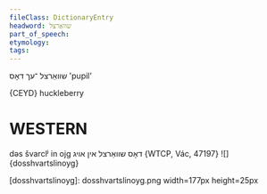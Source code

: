 ```yaml
---
fileClass: DictionaryEntry
headword: שוואַרצל
part_of_speech: 
etymology: 
tags: 
---
```

שוואַרצל
־עך
דאָס
'pupil'

{CEYD}
huckleberry

WESTERN
========

dəs švarclʲ in ojg דאָס שוואַרצל אין אויג {WTCP, Vác, 47197}
![]{dosshvartslinoyg}

[dosshvartslinoyg]: dosshvartslinoyg.png width=177px height=25px